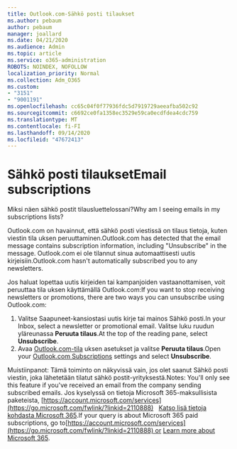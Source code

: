```yaml
---
title: Outlook.com-Sähkö posti tilaukset
ms.author: pebaum
author: pebaum
manager: joallard
ms.date: 04/21/2020
ms.audience: Admin
ms.topic: article
ms.service: o365-administration
ROBOTS: NOINDEX, NOFOLLOW
localization_priority: Normal
ms.collection: Adm_O365
ms.custom:
- "3151"
- "9001191"
ms.openlocfilehash: cc65c04f0f77936fdc5d7919729aeeafba502c92
ms.sourcegitcommit: c6692ce0fa1358ec3529e59ca0ecdfdea4cdc759
ms.translationtype: MT
ms.contentlocale: fi-FI
ms.lasthandoff: 09/14/2020
ms.locfileid: "47672413"
---
```

# <a name="email-subscriptions"></a><span data-ttu-id="261a7-102">Sähkö posti tilaukset</span><span class="sxs-lookup"><span data-stu-id="261a7-102">Email subscriptions</span></span>

<span data-ttu-id="261a7-103">Miksi näen sähkö postit tilausluettelossani?</span><span class="sxs-lookup"><span data-stu-id="261a7-103">Why am I seeing emails in my subscriptions lists?</span></span>

<span data-ttu-id="261a7-104">Outlook.com on havainnut, että sähkö posti viestissä on tilaus tietoja, kuten viestin tila uksen peruuttaminen.</span><span class="sxs-lookup"><span data-stu-id="261a7-104">Outlook.com has detected that the email message contains subscription information, including "Unsubscribe" in the message.</span></span> <span data-ttu-id="261a7-105">Outlook.com ei ole tilannut sinua automaattisesti uutis kirjeisiin.</span><span class="sxs-lookup"><span data-stu-id="261a7-105">Outlook.com hasn't automatically subscribed you to any newsletters.</span></span>

<span data-ttu-id="261a7-106">Jos haluat lopettaa uutis kirjeiden tai kampanjoiden vastaanottamisen, voit peruuttaa tila uksen käyttämällä Outlook.com:</span><span class="sxs-lookup"><span data-stu-id="261a7-106">If you want to stop receiving newsletters or promotions, there are two ways you can unsubscribe using Outlook.com:</span></span>
1. <span data-ttu-id="261a7-107">Valitse Saapuneet-kansiostasi uutis kirje tai mainos Sähkö posti.</span><span class="sxs-lookup"><span data-stu-id="261a7-107">In your Inbox, select a newsletter or promotional email.</span></span> <span data-ttu-id="261a7-108">Valitse luku ruudun yläreunassa **Peruuta tilaus**.</span><span class="sxs-lookup"><span data-stu-id="261a7-108">At the top of the reading pane, select **Unsubscribe**.</span></span>
2. <span data-ttu-id="261a7-109">Avaa [Outlook.com-tila](https://go.microsoft.com/fwlink/?linkid=2110887) uksen asetukset ja valitse **Peruuta tilaus**.</span><span class="sxs-lookup"><span data-stu-id="261a7-109">Open your [Outlook.com Subscriptions](https://go.microsoft.com/fwlink/?linkid=2110887) settings and select **Unsubscribe**.</span></span>

<span data-ttu-id="261a7-110">Muistiinpanot: Tämä toiminto on näkyvissä vain, jos olet saanut Sähkö posti viestin, joka lähetetään tilatut sähkö postit-yrityksestä.</span><span class="sxs-lookup"><span data-stu-id="261a7-110">Notes: You'll only see this feature if you've received an email from the company sending subscribed emails.</span></span>
<span data-ttu-id="261a7-111">Jos kyselyssä on tietoja Microsoft 365-maksullisista paketeista, [https://account.microsoft.com/services](https://go.microsoft.com/fwlink/?linkid=2110888)   [Katso lisä tietoja kohdasta Microsoft 365](https://products.office.com/compare-all-microsoft-office-products?tab=1&WT.mc_id=PROD_OL-Web_Support_O365NewValue_Upgrade).</span><span class="sxs-lookup"><span data-stu-id="261a7-111">If your query is about Microsoft 365 paid subscriptions, go to[https://account.microsoft.com/services](https://go.microsoft.com/fwlink/?linkid=2110888) or [Learn more about Microsoft 365](https://products.office.com/compare-all-microsoft-office-products?tab=1&WT.mc_id=PROD_OL-Web_Support_O365NewValue_Upgrade).</span></span>
  
